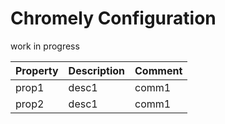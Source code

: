 
# Chromely Configuration

work in progress  


| __Property__ | __Description__ | __Comment__ |
|-------------|------------|------------|
| prop1         | desc1    | comm1      |
| prop2        | desc1 | comm1      |
